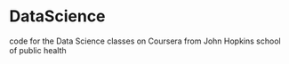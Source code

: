 DataScience
===========

code for the Data Science classes on Coursera from John Hopkins school of public health
